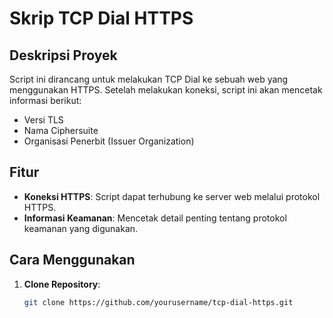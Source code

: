 # Skrip TCP Dial HTTPS

## Deskripsi Proyek
Script ini dirancang untuk melakukan TCP Dial ke sebuah web yang menggunakan HTTPS. Setelah melakukan koneksi, script ini akan mencetak informasi berikut:
- Versi TLS
- Nama Ciphersuite
- Organisasi Penerbit (Issuer Organization)

## Fitur
- **Koneksi HTTPS**: Script dapat terhubung ke server web melalui protokol HTTPS.
- **Informasi Keamanan**: Mencetak detail penting tentang protokol keamanan yang digunakan.

## Cara Menggunakan
1. **Clone Repository**:
   ```bash
   git clone https://github.com/yourusername/tcp-dial-https.git
